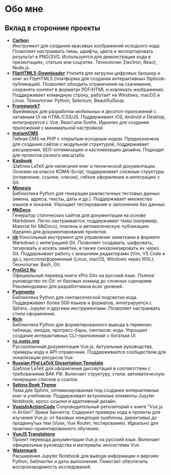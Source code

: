 # Обо мне

## Вклад в сторонние проекты

- **[Carbon](https://github.com/carbon-app/carbon)**  
Инструмент для создания красивых изображений исходного кода. Позволяет настраивать темы, шрифты, цвета и экспортировать результат в PNG/SVG. Используется для демонстрации кода в презентациях, статьях или соцсетях. Технологии: Electron, React, Node.js.
- **[FlipHTML5-Downloader](https://github.com/mehmetabak/FlipHTML5-Downloader)**
Утилита для загрузки цифровых брошюр и книг из FlipHTML5 (платформа для создания интерактивных flipbook-публикаций). Позволяет обходить ограничения на скачивание, сохранять контент в форматах PDF/HTML и извлекать изображения. Поддерживает командную строку, работает на Windows, macOS и Linux. Технологии: Python, Selenium, BeautifulSoup. 
- **[Framework7](https://github.com/framework7io/framework7-website)**  
Фреймворк для разработки мобильных и десктоп-приложений с нативным UI на HTML/CSS/JS. Поддерживает iOS, Android и Desktop, интегрируется с Vue, React или Svelte. Идеален для создания приложений с минимальной настройкой.
- **[InstantCMS](https://github.com/instantsoft/icms2)**  
Гибкая CMS на PHP с открытым исходным кодом. Предназначена для создания сайтов с модульной структурой, поддерживает расширения, SEO-оптимизацию и кастомизацию дизайна. Подходит для проектов разного масштаба.
- **[Kaobook](https://github.com/fmarotta/kaobook)**  
Шаблон LaTeX для написания книг и технической документации. Основан на классе KOMA-Script, поддерживает сложные структуры (оглавление, ссылки, списки), гибкое оформление и интеграцию с Git.
- **[Mimesis](https://github.com/lk-geimfari/mimesis)**  
Библиотека Python для генерации реалистичных тестовых данных (имена, адреса, тексты, даты и др.). Поддерживает множество языков и локалей. Упрощает тестирование и заполнение баз данных.
- **[MkDocs](https://github.com/mkdocs/mkdocs)**  
Генератор статических сайтов для документации на основе Markdown. Легко настраивается, поддерживает темы (например, Material for MkDocs), плагины и автоматическую публикацию. Идеален для документирования проектов.
- **[nb](https://github.com/xwmx/nb)**
Консольный инструмент для управления заметками в формате Markdown с интеграцией Git. Позволяет создавать, шифровать, тегировать и искать заметки, а также синхронизировать их через Git. Поддерживает работу с внешними редакторами (Vim, VS Code и др.), кроссплатформенный (Linux, macOS, Windows через WSL). Технологии: Bash, Git.
- **[ProGit2 Ru](https://github.com/progit/progit2-ru)**  
Официальный перевод книги «Pro Git» на русский язык. Полное руководство по Git: от базовых команд до сложных сценариев. Рекомендовано для разработчиков всех уровней.
- **[Pygments](https://github.com/pygments/pygments)**  
Библиотека Python для синтаксической подсветки кода. Поддерживает более 500 языков и форматов, интегрируется с Sphinx, Jupyter и другими инструментами. Позволяет настраивать стили оформления.
- **[Rich](https://github.com/Textualize/rich)**  
Библиотека Python для форматированного вывода в терминал: таблицы, эмодзи, прогресс-бары, синтаксис кода. Упрощает создание интерактивных CLI-приложений с богатым UI.
- **[ru.vuejs.org](https://github.com/translation-gang/ru.vuejs.org)**  
Русскоязычная документация Vue.js. Актуальные руководства, примеры кода и API-справочник. Поддерживается сообществом для локализации ресурсов Vue.
- **[Russian Phd LaTeX Dissertation Template](https://github.com/AndreyAkinshin/Russian-Phd-LaTeX-Dissertation-Template)**  
Шаблон LaTeX для оформления диссертаций в соответствии с требованиями ВАК РФ. Включает структуру, стили, автоматическую генерацию списков и ссылок.
- **[Sphinx Book Theme](https://github.com/executablebooks/sphinx-book-theme)**  
Тема для Sphinx, оптимизированная под создание интерактивных книг и учебников. Поддерживает встроенные элементы Jupyter Notebook, кросс-ссылки и адаптивный дизайн.
- **[VuejsInActionCode](https://github.com/ErikCH/VuejsInActionCode)**
Сопроводительный репозиторий к книге "Vue.js in Action"  Эрика Ханчетта. Содержит примеры кода и проекты для изучения Vue.js: от базовых концепций (шаблоны, директивы) до продвинутых тем (Vuex, Vue Router, тестирование). Идеально для практико-ориентированного обучения. 
- **[VueJS Translations](https://github.com/vuejs-translations/docs-ru)**  
Проект перевода документации Vue.js на русский язык. Включает официальные руководства и материалы экосистемы Vue.
- **[Watermark](https://github.com/rasbt/watermark)**  
Расширение Jupyter Notebook для вывода информации о версиях Python, библиотек и даты выполнения. Помогает обеспечить воспроизводимость исследований.

